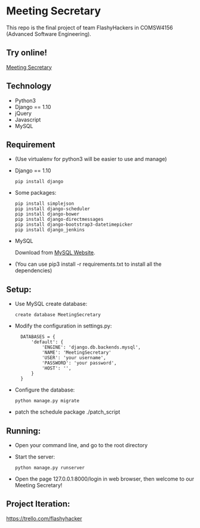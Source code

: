 # Meeting Secretary

This repo is the final project of team FlashyHackers in COMSW4156 (Advanced Software Engineering).

## Try online!
[Meeting Secretary](https://meeting-secretary-188318.appspot.com)

## Technology

* Python3
* Django == 1.10
* jQuery
* Javascript
* MySQL

## Requirement

* (Use virtualenv for python3 will be easier to use and manage)

* Django == 1.10

      pip install django
      
* Some packages:

      pip install simplejson
      pip install django-scheduler
      pip install django-bower
      pip install django-directmessages
      pip install django-bootstrap3-datetimepicker
      pip install django_jenkins
* MySQL 
    
    Download from [MySQL Website](https://www.mysql.com/downloads/).

* (You can use pip3 install -r requirements.txt to install all the dependencies)

## Setup:

* Use MySQL create database:

      create database MeetingSecretary

* Modify the configuration in settings.py:

        DATABASES = {
            'default': {
                'ENGINE': 'django.db.backends.mysql',
                'NAME': 'MeetingSecretary'
                'USER': 'your username',
                'PASSWORD': 'your password',
                'HOST': '',
            } 
        }
    
* Configure the database: 
                    
      python manage.py migrate

* patch the schedule package
      ./patch_script

## Running:
* Open your command line, and go to the root directory
* Start the server: 
            
      python manage.py runserver
* Open the page 127.0.0.1:8000/login in web browser, then welcome to our Meeting Secretary! 
    
## Project Iteration:

https://trello.com/flashyhacker
